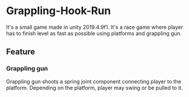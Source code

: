# Grappling-Hook-Run

It's a small game made in unity 2019.4.9f1. It's a race game where player has to finish level as fast as possible using platforms and grappling gun.

## Feature

### Grappling gun

Grappling gun shoots a spring joint component connecting player to the platform. Depending on the platform, player may swing or be pulled to it.